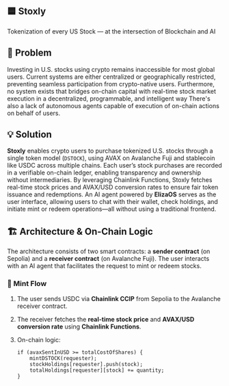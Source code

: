 ## 🟦 Stoxly
Tokenization of every US Stock — at the intersection of Blockchain and AI

## 🧩 Problem
Investing in U.S. stocks using crypto remains inaccessible for most global users. Current systems are either centralized or geographically restricted, preventing seamless participation from crypto-native users.
Furthermore, no system exists that bridges on-chain capital with real-time stock market execution in a decentralized, programmable, and intelligent way
There's also a lack of autonomous agents capable of execution of on-chain actions on behalf of users.

## 💡 Solution

**Stoxly** enables crypto users to purchase tokenized U.S. stocks through a single token model (`DSTOCK`), using AVAX on Avalanche Fuji and stablecoin like USDC across multiple chains.
Each user’s stock purchases are recorded in a verifiable on-chain ledger, enabling transparency and ownership without intermediaries. By leveraging Chainlink Functions, Stoxly fetches real-time stock prices and AVAX/USD conversion rates to ensure fair token issuance and redemptions.
An AI agent powered by **ElizaOS** serves as the user interface, allowing users to chat with their wallet, check holdings, and initiate mint or redeem operations—all without using a traditional frontend.

## 🏗️ Architecture & On-Chain Logic

The architecture consists of two smart contracts: a **sender contract** (on Sepolia) and a **receiver contract** (on Avalanche Fuji). The user interacts with an AI agent that facilitates the request to mint or redeem stocks.

### 🔹 Mint Flow

1. The user sends USDC via **Chainlink CCIP** from Sepolia to the Avalanche receiver contract.
2. The receiver fetches the **real-time stock price** and **AVAX/USD conversion rate** using **Chainlink Functions**.
3. On-chain logic:

   ```solidity
   if (avaxSentInUSD >= totalCostOfShares) {
       mintDSTOCK(requester);
       stockHoldings[requester].push(stock);
       totalHoldings[requester][stock] += quantity;
   }
